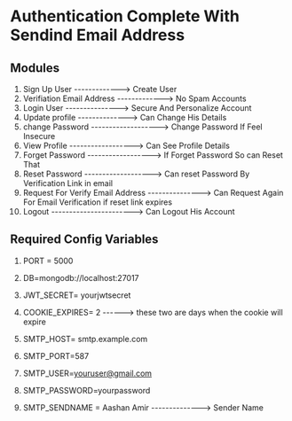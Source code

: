 # Authentication Complete With Sendind Email Address 

## Modules
1. Sign Up User -------------> Create User
2. Verifiation Email Address -------------> No Spam Accounts
3. Login User ---------------> Secure And Personalize Account 
4. Update profile --------------> Can Change His Details
5. change Password -------------------> Change Password If Feel Insecure
6. View Profile ------------------> Can See Profile Details
7. Forget Password ------------------> If Forget Password So can Reset That
8. Reset Password -------------------> Can reset Password By Verification Link in email
9. Request For Verify Email Address ---------------> Can Request Again For Email Verification if reset link expires
10. Logout -----------------------> Can Logout His Account


## Required Config Variables

1. PORT = 5000

2. DB=mongodb://localhost:27017

3. JWT_SECRET= yourjwtsecret

4. COOKIE_EXPIRES= 2 ------> these two are days when the cookie will expire

5. SMTP_HOST= smtp.example.com

6. SMTP_PORT=587

7. SMTP_USER=youruser@gmail.com

8. SMTP_PASSWORD=yourpassword

9. SMTP_SENDNAME = Aashan Amir --------------> Sender Name

